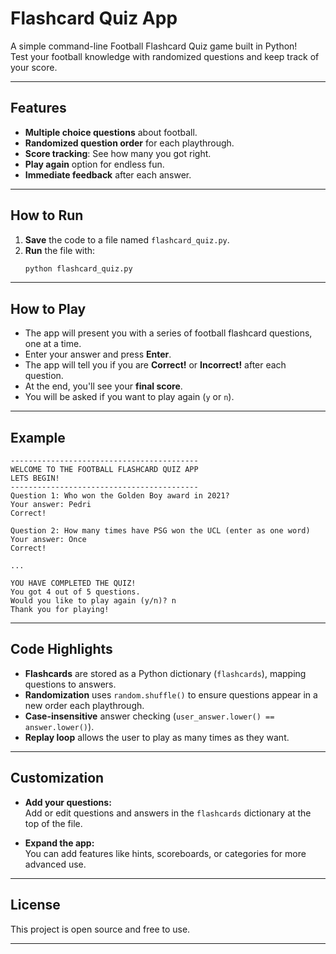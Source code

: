 # Flashcard Quiz App

A simple command-line Football Flashcard Quiz game built in Python!  
Test your football knowledge with randomized questions and keep track of your score.

---

## Features

- **Multiple choice questions** about football.
- **Randomized question order** for each playthrough.
- **Score tracking**: See how many you got right.
- **Play again** option for endless fun.
- **Immediate feedback** after each answer.

---

## How to Run

1. **Save** the code to a file named `flashcard_quiz.py`.
2. **Run** the file with:
   ```sh
   python flashcard_quiz.py
   ```

---

## How to Play

- The app will present you with a series of football flashcard questions, one at a time.
- Enter your answer and press **Enter**.
- The app will tell you if you are **Correct!** or **Incorrect!** after each question.
- At the end, you'll see your **final score**.
- You will be asked if you want to play again (`y` or `n`).

---

## Example

```
------------------------------------------
WELCOME TO THE FOOTBALL FLASHCARD QUIZ APP
LETS BEGIN!
------------------------------------------
Question 1: Who won the Golden Boy award in 2021?
Your answer: Pedri
Correct!

Question 2: How many times have PSG won the UCL (enter as one word)
Your answer: Once
Correct!

...

YOU HAVE COMPLETED THE QUIZ!
You got 4 out of 5 questions.
Would you like to play again (y/n)? n
Thank you for playing!
```

---

## Code Highlights

- **Flashcards** are stored as a Python dictionary (`flashcards`), mapping questions to answers.
- **Randomization** uses `random.shuffle()` to ensure questions appear in a new order each playthrough.
- **Case-insensitive** answer checking (`user_answer.lower() == answer.lower()`).
- **Replay loop** allows the user to play as many times as they want.

---

## Customization

- **Add your questions:**  
  Add or edit questions and answers in the `flashcards` dictionary at the top of the file.

- **Expand the app:**  
  You can add features like hints, scoreboards, or categories for more advanced use.

---

## License

This project is open source and free to use.

---